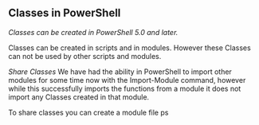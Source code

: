 Classes in PowerShell
----------------------------------------------

*Classes can be created in PowerShell 5.0 and later.*

Classes can be created in scripts and in modules. However these Classes can not be used by
other scripts and modules.

*Share Classes*
We have had the ability in PowerShell to import other modules for some time now with the 
Import-Module command, however while this successfully imports the functions from a 
module it does not import any Classes created in that module.

To share classes you can create a module file ps
